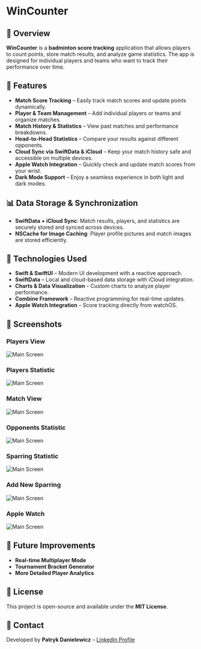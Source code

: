 # WinCounter

## 📌 Overview
**WinCounter** is a **badminton score tracking** application that allows players to count points, store match results, and analyze game statistics. The app is designed for individual players and teams who want to track their performance over time.

## 🎯 Features

- **Match Score Tracking** – Easily track match scores and update points dynamically.
- **Player & Team Management** – Add individual players or teams and organize matches.
- **Match History & Statistics** – View past matches and performance breakdowns.
- **Head-to-Head Statistics** – Compare your results against different opponents.
- **Cloud Sync via SwiftData & iCloud** – Keep your match history safe and accessible on multiple devices.
- **Apple Watch Integration** – Quickly check and update match scores from your wrist.
- **Dark Mode Support** – Enjoy a seamless experience in both light and dark modes.

## 📊 Data Storage & Synchronization
- **SwiftData + iCloud Sync**: Match results, players, and statistics are securely stored and synced across devices.
- **NSCache for Image Caching**: Player profile pictures and match images are stored efficiently.

## 🔧 Technologies Used

- **Swift & SwiftUI** – Modern UI development with a reactive approach.
- **SwiftData** – Local and cloud-based data storage with iCloud integration.
- **Charts & Data Visualization** – Custom charts to analyze player performance.
- **Combine Framework** – Reactive programming for real-time updates.
- **Apple Watch Integration** – Score tracking directly from watchOS.



## 📸 Screenshots

###  Players View 
![Main Screen](Screenshots/WC-Player-View.png)

###  Players Statistic 
![Main Screen](Screenshots/WC-Player-Statistic.png)

###  Match View 
![Main Screen](Screenshots/WC-Match-View.png)

###  Opponents Statistic
![Main Screen](Screenshots/WC-Opponents-Statistic.png)

###  Sparring Statistic
![Main Screen](Screenshots/WC-Sparring-Statistic.png)

###  Add New Sparring
![Main Screen](Screenshots/WC-Add-New-Sparring.png)

###  Apple Watch 
![Main Screen](Screenshots/WC-Apple-Watch.png)

## 🔮 Future Improvements
- **Real-time Multiplayer Mode**
- **Tournament Bracket Generator**
- **More Detailed Player Analytics**

## 📜 License
This project is open-source and available under the **MIT License**.

## 🤝 Contact
Developed by **Patryk Danielewicz** – [LinkedIn Profile](https://www.linkedin.com/in/patryk-danielewicz-3811a5176/)

